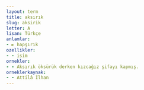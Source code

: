 ```yaml
---
layout: term
title: aksırık
slug: aksirik
letter: A
lisan: Türkçe
anlamlar:
- ► hapşırık
ozellikler:
- - isim
ornekler:
- - Aksırık öksürük derken kızcağız şifayı kapmış.
orneklerkaynak:
- - Attilâ İlhan
---
```

